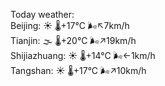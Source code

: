 Today weather:  
Beijing: ☀️   🌡️+17°C 🌬️↖7km/h  
Tianjin: 🌫  🌡️+20°C 🌬️↗19km/h  
Shijiazhuang: ☀️   🌡️+14°C 🌬️←1km/h  
Tangshan: ☀️   🌡️+17°C 🌬️↗10km/h  
